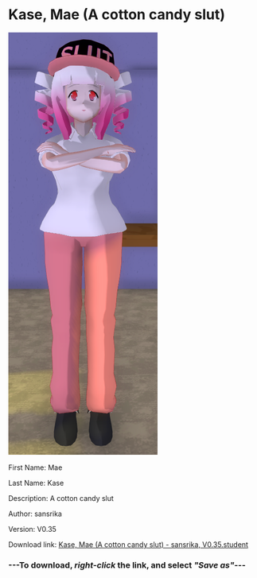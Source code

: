 # Kase, Mae (A cotton candy slut)

<img src = "https://raw.githubusercontent.com/Arbiter1223/Daigaku-Gurashi-Custom-Students/master/Students/Files/Kase%2C%20Mae%20(A%20cotton%20candy%20slut).png">

First Name: Mae

Last Name: Kase

Description: A cotton candy slut

Author: sansrika

Version: V0.35

Download link: <a href="https://raw.githubusercontent.com/Arbiter1223/Daigaku-Gurashi-Custom-Students/master/Students/Files/Kase%2C%20Mae%20(A%20cotton%20candy%20slut)%20-%20sansrika%2C%20V0.35.student">Kase, Mae (A cotton candy slut) - sansrika, V0.35.student</a>

### ---**To download, _right-click_ the link, and select _"Save as"_**---

